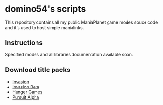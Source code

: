 domino54's scripts
==================

This repository contains all my public ManiaPlanet game modes souce code and it's used to host simple manialinks.

Instructions
------------

Specified modes and all libraries documentation available soon.

Download title packs
--------------------

* [Invasion](http://dominolink.aq.pl/invasion/Invasion.Title.Pack.Gbx)
* [Invasion Beta](http://dominolink.aq.pl/InvasionBeta.Title.Pack.Gbx)
* [Hunger Games](http://dominolink.aq.pl/hungergames/HungerGames.Title.Pack.Gbx)
* [Pursuit Alpha](http://dominolink.a.pl/pursuit/Pursuit.Title.Pack.Gbx)
